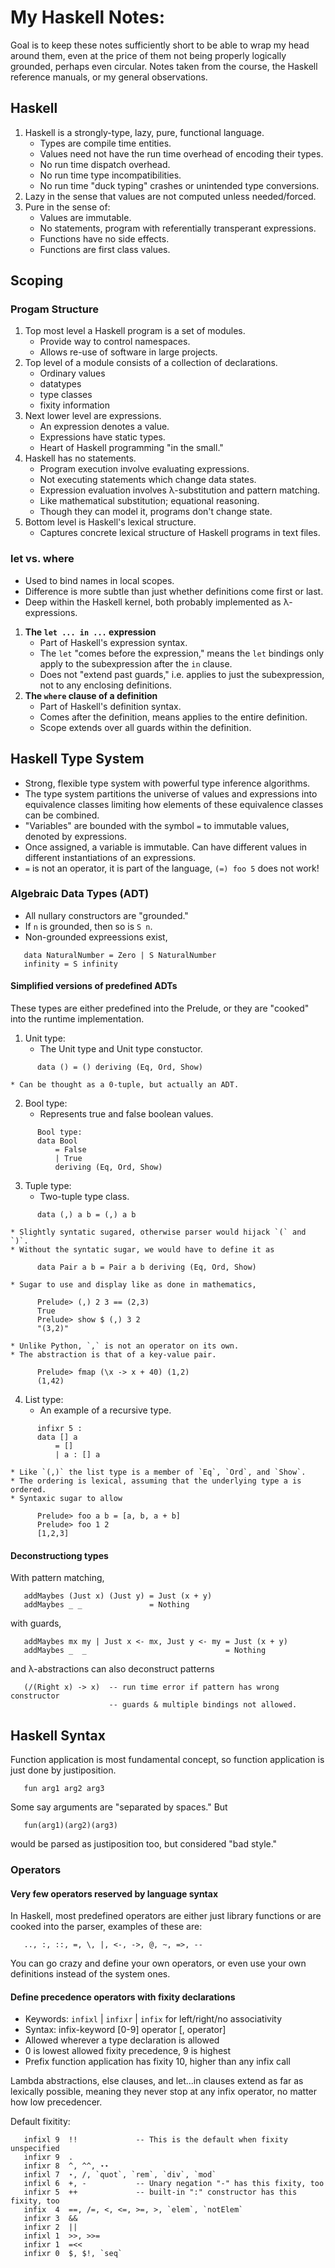 # My Haskell Notes:
Goal is to keep these notes sufficiently short to be able to wrap my head
around them, even at the price of them not being properly logically
grounded, perhaps even circular.  Notes taken from the course, the
Haskell reference manuals, or my general observations.

## Haskell
1. Haskell is a strongly-type, lazy, pure, functional language.
    * Types are compile time entities.
    * Values need not have the run time overhead of encoding their types.
    * No run time dispatch overhead.
    * No run time type incompatibilities.
    * No run time "duck typing" crashes or unintended type conversions.
2. Lazy in the sense that values are not computed unless needed/forced.
3. Pure in the sense of:
    * Values are immutable.
    * No statements, program with referentially transperant expressions.
    * Functions have no side effects.
    * Functions are first class values.

## Scoping
### Progam Structure
1. Top most level a Haskell program is a set of modules.
    * Provide way to control namespaces.
    * Allows re-use of software in large projects.
2. Top level of a module consists of a collection of declarations.
    * Ordinary values
    * datatypes
    * type classes
    * fixity information
3. Next lower level are expressions.
    * An expression denotes a value.
    * Expressions have static types.
    * Heart of Haskell programming "in the small."
4. Haskell has no statements.
    * Program execution involve evaluating expressions.
    * Not executing statements which change data states.
    * Expression evaluation involves λ-substitution and pattern matching.
    * Like mathematical substitution; equational reasoning.
    * Though they can model it, programs don't change state.
5. Bottom level is Haskell's lexical structure.
    * Captures concrete lexical structure of Haskell programs in text files.

### let vs. where
* Used to bind names in local scopes.
* Difference is more subtle than just whether definitions come first or last.
* Deep within the Haskell kernel, both probably implemented as λ-expressions.
1. **The `let ... in ...` expression**
    * Part of Haskell's expression syntax.
    * The `let` "comes before the expression," means the `let` bindings only
      apply to the subexpression after the `in` clause.
    * Does not "extend past guards," i.e. applies to just the subexpression, 
      not to any enclosing definitions.
2. **The `where` clause of a definition**
    * Part of Haskell's definition syntax.
    * Comes after the definition, means applies to the entire definition.
    * Scope extends over all guards within the definition.

## Haskell Type System
* Strong, flexible type system with powerful type inference algorithms.
* The type system partitions the universe of values and expressions into
  equivalence classes limiting how elements of these equivalence classes
  can be combined.
* "Variables" are bounded with the symbol `=` to immutable values, denoted
  by expressions.
* Once assigned, a variable is immutable.  Can have different values in
  different instantiations of an expressions.
* `=` is not an operator, it is part of the language, `(=) foo 5` does not work!

### Algebraic Data Types (ADT)
* All nullary constructors are "grounded."
* If `n` is grounded, then so is `S n`.
* Non-grounded expreessions exist,
```
   data NaturalNumber = Zero | S NaturalNumber
   infinity = S infinity
```

#### Simplified versions of predefined ADTs
These types are either predefined into the Prelude, or they are "cooked"
into the runtime implementation.

1. Unit type:
    * The Unit type and Unit type constuctor.
```
      data () = () deriving (Eq, Ord, Show)
```
    * Can be thought as a 0-tuple, but actually an ADT.

2. Bool type:
    * Represents true and false boolean values.
```
      Bool type:
      data Bool
          = False
          | True
          deriving (Eq, Ord, Show)
```
3. Tuple type:
    * Two-tuple type class.
```
      data (,) a b = (,) a b
```
    * Slightly syntatic sugared, otherwise parser would hijack `(` and `)`.
    * Without the syntatic sugar, we would have to define it as
```
      data Pair a b = Pair a b deriving (Eq, Ord, Show)
```
    * Sugar to use and display like as done in mathematics,
```
      Prelude> (,) 2 3 == (2,3)
      True
      Prelude> show $ (,) 3 2
      "(3,2)"
```
    * Unlike Python, `,` is not an operator on its own. 
    * The abstraction is that of a key-value pair.
```
      Prelude> fmap (\x -> x + 40) (1,2)
      (1,42)
```
4. List type:
    * An example of a recursive type.
```
      infixr 5 :
      data [] a
          = []
          | a : [] a
```
    * Like `(,)` the list type is a member of `Eq`, `Ord`, and `Show`.
    * The ordering is lexical, assuming that the underlying type a is ordered.
    * Syntaxic sugar to allow
```
      Prelude> foo a b = [a, b, a + b]
      Prelude> foo 1 2
      [1,2,3]
```

#### Deconstructiong types
With pattern matching,
```
   addMaybes (Just x) (Just y) = Just (x + y)
   addMaybes _ _               = Nothing
```
with guards,
```
   addMaybes mx my | Just x <- mx, Just y <- my = Just (x + y)
   addMaybes _  _                               = Nothing
```
and λ-abstractions can also deconstruct patterns
```
   (/(Right x) -> x)  -- run time error if pattern has wrong constructor
                      -- guards & multiple bindings not allowed.
```

## Haskell Syntax
Function application is most fundamental concept, so function
application is just done by justiposition.
```
   fun arg1 arg2 arg3
```
Some say arguments are "separated by spaces."  But
```
   fun(arg1)(arg2)(arg3)
```
would be parsed as justiposition too, but considered "bad style."

### Operators
#### Very few operators reserved by language syntax
In Haskell, most predefined operators are either just library functions
or are cooked into the parser, examples of these are:
```
   .., :, ::, =, \, |, <-, ->, @, ~, =>, --
```
You can go crazy and define your own operators, or even use your own
definitions instead of the system ones.

#### Define precedence operators with fixity declarations
* Keywords: `infixl` | `infixr` | `infix` for left/right/no associativity
* Syntax: infix-keyword [0-9] operator [, operator]
* Allowed wherever a type declaration is allowed
* 0 is lowest allowed fixity precedence, 9 is highest
* Prefix function application has fixity 10, higher than any infix call

Lambda abstractions, else clauses, and let...in clauses extend as far as
lexically possible, meaning they never stop at any infix operator, no
matter how low precedencer.

Default fixitity:
```
   infixl 9  !!             -- This is the default when fixity unspecified
   infixr 9  .
   infixr 8  ^, ^^, ⋆⋆
   infixl 7  ⋆, /, `quot`, `rem`, `div`, `mod`  
   infixl 6  +, -           -- Unary negation "-" has this fixity, too
   infixr 5  ++             -- built-in ":" constructor has this fixity, too
   infix  4  ==, /=, <, <=, >=, >, `elem`, `notElem`
   infixr 3  &&
   infixr 2  ||
   infixl 1  >>, >>=
   infixr 1  =<<  
   infixr 0  $, $!, `seq`
```
